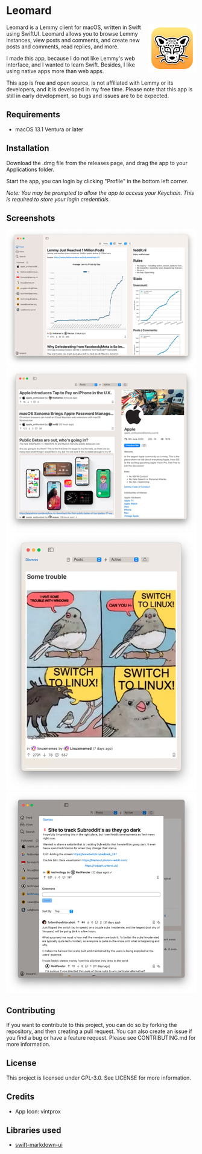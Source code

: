 #  Leomard

<img align="right" src="Assets/icon/macOS/128.png" alt="icon" width="128" />

Leomard is a Lemmy client for macOS, written in Swift using SwiftUI. Leomard allows you to browse Lemmy instances, view posts and comments, and create new posts and comments, read replies, and more.

I made this app, because I do not like Lemmy's web interface, and I wanted to learn Swift. Besides, I like using native apps more than web apps.

This app is free and open source, is not affiliated with Lemmy or its developers, and it is developed in my free time. Please note that this app is still in early development, so bugs and issues are to be expected.

## Requirements

- macOS 13.1 Ventura or later

## Installation

Download the .dmg file from the releases page, and drag the app to your Applications folder.

Start the app, you can login by clicking "Profile" in the bottom left corner.

*Note: You may be prompted to allow the app to access your Keychain. This is required to store your login credentials.*

## Screenshots

![Screenshot 1](Assets/Screenshots/1.png)
![Screenshot 2](Assets/Screenshots/2.png)
![Screenshot 3](Assets/Screenshots/3.png)
![Screenshot 4](Assets/Screenshots/4.png)

## Contributing

If you want to contribute to this project, you can do so by forking the repository, and then creating a pull request. You can also create an issue if you find a bug or have a feature request. Please see CONTRIBUTING.md for more information.

## License

This project is licensed under GPL-3.0. See LICENSE for more information.

## Credits

- App Icon: vintprox

## Libraries used

- [swift-markdown-ui](https://github.com/gonzalezreal/swift-markdown-ui)